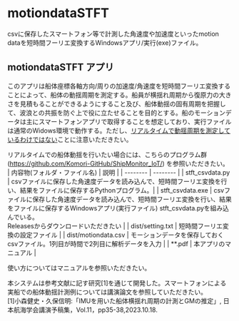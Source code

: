 # motiondataSTFT
csvに保存したスマートフォン等で計測した角速度や加速度といったmotion dataを短時間フーリエ変換するWindowsアプリ/実行(exe)ファイル。

## motiondataSTFT アプリ
このアプリは船体座標各軸方向/周りの加速度/角速度を短時間フーリエ変換することによって、船体の動揺周期を測定する。船員が横揺れ周期から復原力の大きさを見積もることができるようにすること及び、船体動揺の固有周期を把握して、波浪との共振を防ぐ上で役に立たせることを目的とする。船のモーションデータは主にスマートフォンアプリで取得することを想定しており、実行ファイルは通常のWidows環境で動作する。ただし、<u>リアルタイムで動揺周期を測定しているわけではない</u>ことに注意いただきたい。

リアルタイムでの船体動揺を行いたい場合には、こちらのプログラム群 (https://github.com/Komori-GitHub/ShipMonitor_IoT/) を参照いただきたい。
| 内容物(フォルダ・ファイル名) | 説明 |
| -------- | -------- | 
| stft_csvdata.py | csvファイルに保存した角速度データを読み込んで、短時間フーリエ変換を行い、結果をファイルに保存するPythonプログラム。| 
| stft_csvdata.exe | csvファイルに保存した角速度データを読み込んで、短時間フーリエ変換を行い、結果をファイルに保存するWindowsアプリ(実行ファイル) stft_csvdata.pyを組み込んでいる。<br> Releasesからダウンロードいただきたい | 
| dist/setting.txt | 短時間フーリエ変換の設定ファイル |
| dist/motiondata.csv | モーションデータを保存しておくcsvファイル。1列目が時間で2列目に解析データを入力 |
| **.pdf | 本アプリのマニュアル |

使い方についてはマニュアルを参照いただきたい。

本システムは参考文献に記す研究[1]を通じて開発した。スマートフォンによる実船での船体動揺計測例については講演論文を参照していただきたい。
<br>[1]小森健史・久保信明:「IMUを用いた船体横揺れ周期の計測とGMの推定」, 日本航海学会講演予稿集，Vol.11，pp35-38,2023.10.18.
